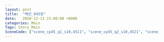 ```yaml
---
layout: post
title:  "메인_045장"
date:   2020-12-13 23:00:00 +0000
categories: Main
Tags: Story Main
SceneCode: ["scene_cp45_q1_s10,4511", "scene_cp45_q2_s10,4521", "scene_cp45_q2_s20,4522", "scene_cp45_q3_s10,4531", "scene_cp45_q4_s10,4541", "scene_cp45_q4_s20,4542", "scene_cp45_q4_s30,4543"]
---
```

